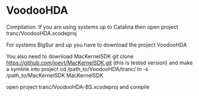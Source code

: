 VoodooHDA
========

Compilation.
If you are using systems up to Catalina then open project 
tranc/VoodooHDA.xcodeproj

For systems BigSur and up you have to download the project VoodooHDA

You also need to download MacKernelSDK 
git clone https://github.com/joevt/MacKernelSDK.git
(this is tested version)
and make a symlink into project
cd /path_to/VoodooHDA/tranc/
ln -s /path_to/MacKernelSDK MacKernelSDK

open project
tranc/VoodooHDA-BS.xcodeproj
and compile
